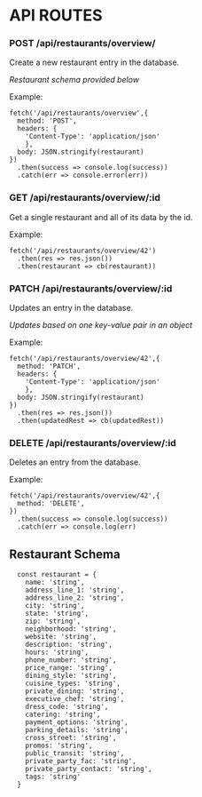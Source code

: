# API ROUTES
### POST /api/restaurants/overview/
Create a new restaurant entry in the database.
  
  _Restaurant schema provided below_

Example:
```
fetch('/api/restaurants/overview',{
  method: 'POST',
  headers: {
    'Content-Type': 'application/json'
    },
  body: JSON.stringify(restaurant)
})
  .then(success => console.log(success))
  .catch(err => console.error(err))
```  
### GET /api/restaurants/overview/:id
Get a single restaurant and all of its data by the id.

Example: 
```
fetch('/api/restaurants/overview/42')
  .then(res => res.json())
  .then(restaurant => cb(restaurant))
```

### PATCH /api/restaurants/overview/:id
Updates an entry in the database.

_Updates based on one key-value pair in an object_

Example:
```
fetch('/api/restaurants/overview/42',{
  method: 'PATCH',
  headers: {
    'Content-Type': 'application/json'
    },
  body: JSON.stringify(restaurant)
})
  .then(res => res.json())
  .then(updatedRest => cb(updatedRest))
```
### DELETE /api/restaurants/overview/:id
Deletes an entry from the database.

Example:
```
fetch('/api/restaurants/overview/42',{
  method: 'DELETE',
})
  .then(success => console.log(success))
  .catch(err => console.log(err)
```

## Restaurant Schema
```
  const restaurant = {
    name: 'string',
    address_line_1: 'string',
    address_line_2: 'string',
    city: 'string',
    state: 'string',
    zip: 'string',
    neighborhood: 'string',
    website: 'string',
    description: 'string',
    hours: 'string',
    phone_number: 'string',
    price_range: 'string',
    dining_style: 'string',
    cuisine_types: 'string',
    private_dining: 'string',
    executive_chef: 'string',
    dress_code: 'string',
    catering: 'string',
    payment_options: 'string',
    parking_details: 'string',
    cross_street: 'string',
    promos: 'string',
    public_transit: 'string',
    private_party_fac: 'string',
    private_party_contact: 'string',
    tags: 'string'
  }
```
  
